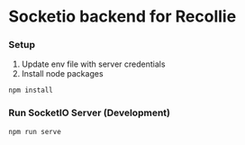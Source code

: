 # Socketio backend for Recollie
### Setup
1. Update env file with server credentials
2. Install node packages
```
npm install
```

### Run SocketIO Server (Development)
```
npm run serve
```